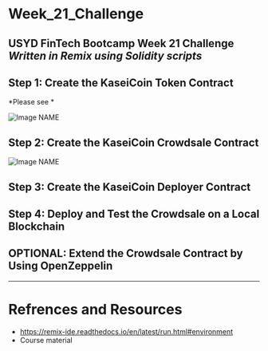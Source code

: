 # Week_21_Challenge
USYD FinTech Bootcamp Week 21 Challenge
*Written in Remix using Solidity scripts*
---
## Step 1: Create the KaseiCoin Token Contract

*Please see *

![Image NAME](/Evaluation_Evidence/IMAGE.PNG "IMAGE NAME")


## Step 2: Create the KaseiCoin Crowdsale Contract

![Image NAME](/Evaluation_Evidence/IMAGE.PNG "IMAGE NAME")


## Step 3: Create the KaseiCoin Deployer Contract



## Step 4: Deploy and Test the Crowdsale on a Local Blockchain



## OPTIONAL: Extend the Crowdsale Contract by Using OpenZeppelin



---
# Refrences and Resources
* https://remix-ide.readthedocs.io/en/latest/run.html#environment
* Course material
